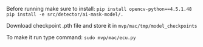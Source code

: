 
Before running make sure to install:
`pip install opencv-python==4.5.1.48`
`pip install -e src/detector/ai-mask-model/.`

Download checkpoint .pth file and store it in `mvp/mac/tmp/model_checkpoints`  

To make it run type command:
`sudo mvp/mac/ecu.py`